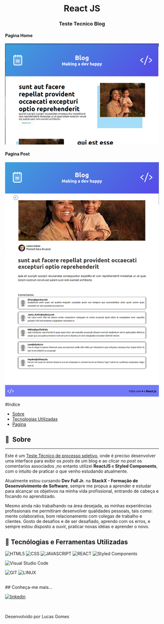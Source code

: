 <h1 align="center">React JS</h1>
<h3 align="center">Teste Tecnico Blog</h3>

#### Pagina Home

<p align="center">
  <img src="https://github.com/llucasgomes/blog-challenge/blob/main/src/assets/images/home.png" alt="Imagem da Pagina Home"/>   
</p>

#### Pagina Post

<p align="center">
   <img src="https://github.com/llucasgomes/blog-challenge/blob/main/src/assets/images/desc1.png" alt="Imagem Pagina de Descrição Post com Comentarios"/>  
   <img src="https://github.com/llucasgomes/blog-challenge/blob/main/src/assets/images/desc2.png" alt="Imagem Pagina de Descrição Post com Comentarios"/>  
  
</p>
#Indice

- [Sobre](#-sobre)
- [Tecnologias Utilizadas](#-tecnologias-utilizadas)
- [Pagina](https://blog-challenge-chi.vercel.app)

## 🔖&nbsp; Sobre

---

Este é um <u>Teste Técnico de processo seletivo</u>, onde é preciso desenvolver uma interface para exibir os <em>posts</em> de um blog e ao clicar no <em>post</em> os comentarios associados ,no entanto utilizei <strong>ReactJS </strong>e<strong> Styled Components</strong>, com o intuito de praticar o que venho estudando atualmente.

Atualmente estou cursando <strong>Dev Full Jr.</strong> na <strong>StackX - Formação de Desenvolvimento de Software</strong>,
sempre me propus a aprender e estudar para alcançar os objetivos na minha vida profissional, entrando de cabeça e focando no aprendizado.

Mesmo ainda não trabalhando na área desejada, as minhas experiências profissionais me permitiram desenvolver qualidades pessoais, tais como: mente colaborativa, bom relacionamento com colegas de trabalho e clientes. Gosto de desafios e de ser desafiado, aprendo com os erros, e sempre estou disposto a ouvir, praticar novas idéias e aprender o novo.
<br>

## 🚀 Tecnólogias e Ferramentas Utilizadas

![HTML5](https://img.shields.io/badge/HTML5-E34F26?style=for-the-badge&logo=html5&logoColor=white) ![CSS](https://img.shields.io/badge/CSS3-1572B6?style=for-the-badge&logo=css3&logoColor=white) ![JAVASCRIPT](https://img.shields.io/badge/JavaScript-F7DF1E?style=for-the-badge&logo=javascript&logoColor=black) ![REACT](https://img.shields.io/badge/React-20232A?style=for-the-badge&logo=react&logoColor=61DAFB) ![Styled Components](https://img.shields.io/badge/styled--components-DB7093?style=for-the-badge&logo=styled-components&logoColor=white)

![Visual Studio Code](https://img.shields.io/badge/Visual_Studio-5C2D91?style=for-the-badge&logo=visual%20studio&logoColor=white)

![GIT](https://img.shields.io/badge/Git-E34F26?style=for-the-badge&logo=git&logoColor=white) ![LINUX](https://img.shields.io/badge/Linux-E34F26?style=for-the-badge&logo=linux&logoColor=black)

<br>
## Conheça-me mais...

[<img src='https://img.shields.io/badge/LinkedIn-0077B5?style=for-the-badge&logo=linkedin&logoColor=white' alt='linkedin' height='30'>](https://www.linkedin.com/in/llucasgomess/)

<br><br>
Desenvolvido por Lucas Gomes

